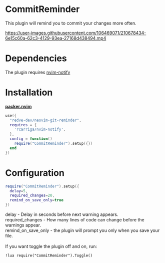 # CommitReminder
This plugin will remind you to commit your changes more often.

https://user-images.githubusercontent.com/106469071/210678434-6e15c60a-62c3-4129-93ea-27168d438494.mp4

# Dependencies
The plugin requires [nvim-notify](https://github.com/rcarriga/nvim-notify)

# Installation
[**packer.nvim**](https://github.com/wbthomason/packer.nvim)
```lua
use({
  "redve-dev/neovim-git-reminder",
  requires = {
    'rcarriga/nvim-notify',
  },
  config = function()
    require("CommitReminder").setup({})
  end
})
```

# Configuration
```lua
require("CommitReminder").setup({
  delay=5,
  required_changes=20,
  remind_on_save_only=true
})
```
delay - Delay in seconds before next warning appears.<br>
required_changes - How many lines of code can change before the warnings appear.<br>
remind_on_save_only - the plugin will prompt you only when you save your file.<br>
<br>
If you want toggle the plugin off and on, run:
```
!lua require("CommitReminder").Toggle()
```
